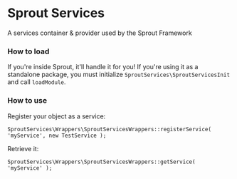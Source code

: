 # Sprout Services
A services container &amp; provider used by the Sprout Framework

### How to load
If you're inside Sprout, it'll handle it for you! If you're using it as a standalone package, you must initialize `SproutServices\SproutServicesInit` and call `loadModule`.

### How to use

Register your object as a service:
```
SproutServices\Wrappers\SproutServicesWrappers::registerService( 'myService', new TestService );
```
Retrieve it:
```
SproutServices\Wrappers\SproutServicesWrappers::getService( 'myService' );
```
